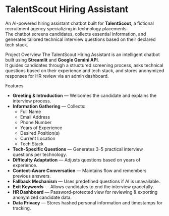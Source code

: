 # TalentScout Hiring Assistant

An AI-powered hiring assistant chatbot built for **TalentScout**, a fictional recruitment agency specializing in technology placements.  
The chatbot screens candidates, collects essential information, and generates tailored technical interview questions based on their declared tech stack.

Project Overview
The TalentScout Hiring Assistant is an intelligent chatbot built using **Streamlit** and **Google Gemini API**.  
It guides candidates through a structured screening process, asks technical questions based on their experience and tech stack, and stores anonymized responses for HR review via an admin dashboard.

Features
- **Greeting & Introduction** — Welcomes the candidate and explains the interview process.
- **Information Gathering** — Collects:
  - Full Name
  - Email Address
  - Phone Number
  - Years of Experience
  - Desired Position(s)
  - Current Location
  - Tech Stack
- **Tech-Specific Questions** — Generates 3–5 practical interview questions per technology.
- **Difficulty Adaptation** — Adjusts questions based on years of experience.
- **Context-Aware Conversation** — Maintains flow and remembers previous answers.
- **Fallback Mechanism** — Uses predefined questions if AI is unavailable.
- **Exit Keywords** — Allows candidates to end the interview gracefully.
- **HR Dashboard** — Password-protected view for reviewing & exporting anonymized candidate data.
- **Data Privacy** — Stores hashed personal information and timestamps for tracking.


